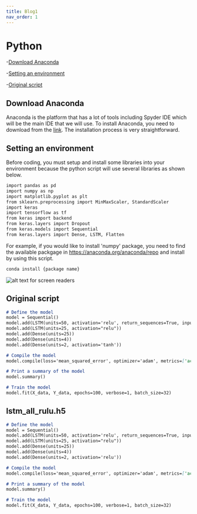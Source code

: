 ```yaml
---
title: Blog1
nav_order: 1
---
```

# Python
-[Download Anaconda](#download-Anaconda)

-[Setting an environment](#setting-an-environment)

-[Original script](#original-script)


## Download Anaconda
Anaconda is the platform that has a lot of tools including Spyder IDE which will be the main IDE that we will use.
To install Anaconda, you need to download from the [link](https://www.anaconda.com/download). The installation process is very straightforward.

## Setting an environment
Before coding, you must setup and install some libraries into your environment because the python script will use several libraries as shown below.

```markdown
import pandas as pd
import numpy as np
import matplotlib.pyplot as plt
from sklearn.preprocessing import MinMaxScaler, StandardScaler
import keras
import tensorflow as tf
from keras import backend
from keras.layers import Dropout
from keras.models import Sequential 
from keras.layers import Dense, LSTM, Flatten
```
For example, if you would like to install 'numpy' package, you need to find the available packgage in https://anaconda.org/anaconda/repo and install by using this script.

```markdown
conda install {package name}
```

![alt text for screen readers](interface.png "interface")

## Original script

```markdown
# Define the model
model = Sequential()
model.add(LSTM(units=50, activation='relu', return_sequences=True, input_shape=(2, 6)))
model.add(LSTM(units=25, activation="relu"))
model.add(Dense(units=25))
model.add(Dense(units=4))
model.add(Dense(units=2, activation='tanh'))

# Compile the model
model.compile(loss='mean_squared_error', optimizer='adam', metrics=['accuracy'])

# Print a summary of the model
model.summary()

# Train the model
model.fit(X_data, Y_data, epochs=100, verbose=1, batch_size=32)
```

## lstm_all_rulu.h5

```markdown
# Define the model
model = Sequential()
model.add(LSTM(units=50, activation='relu', return_sequences=True, input_shape=(2, 6)))
model.add(LSTM(units=25, activation="relu"))
model.add(Dense(units=25))
model.add(Dense(units=4))
model.add(Dense(units=2, activation='relu'))

# Compile the model
model.compile(loss='mean_squared_error', optimizer='adam', metrics=['accuracy'])

# Print a summary of the model
model.summary()

# Train the model
model.fit(X_data, Y_data, epochs=100, verbose=1, batch_size=32)
```
